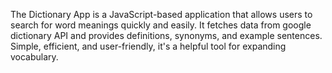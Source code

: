 The Dictionary App is a JavaScript-based application that allows users to search for word meanings quickly and easily. It fetches data from google dictionary API and provides definitions, synonyms, and example sentences. Simple, efficient, and user-friendly, it's a helpful tool for expanding vocabulary.
